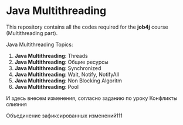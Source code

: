 # Java Multithreading
This repository contains all the codes required for the **job4j** course (Multithreading part).

Java Multithreading Topics:
1. **Java Multithreading**: Threads
2. **Java Multithreading**: Общие ресурсы
3. **Java Multithreading**: Synchronized
4. **Java Multithreading**: Wait, Notify, NotifyAll
5. **Java Multithreading**: Non Blocking Algoritm
6. **Java Multithreading**: Pool


И здесь внесем изменения, согласно заданию по уроку Конфликты слияния


Объединение зафиксированных изменений111